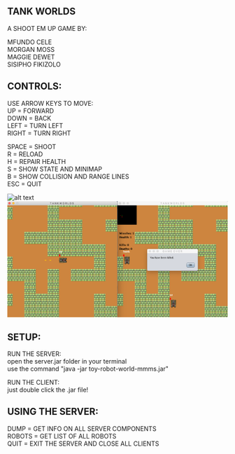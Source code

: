 ## TANK WORLDS

A SHOOT EM UP GAME BY:

MFUNDO CELE<BR>
MORGAN MOSS<BR>
MAGGIE DEWET<BR>
SISIPHO FIKIZOLO<BR>

## CONTROLS:

USE ARROW KEYS TO MOVE:<BR>
UP = FORWARD<BR>
DOWN = BACK<BR>
LEFT = TURN LEFT<BR>
RIGHT = TURN RIGHT<BR>

SPACE = SHOOT<BR>
R = RELOAD<BR>
H = REPAIR HEALTH<BR>
S = SHOW STATE AND MINIMAP<BR>
B = SHOW COLLISION AND RANGE LINES<BR>
ESC = QUIT<BR>

![alt text](https://gitlab.wethinkco.de/mmoss021/toy-robot-world-mmms/-/blob/main/assets/images/cover.png)
![Screenshot](cover.png)

## SETUP:

RUN THE SERVER:<BR>
open the server.jar folder in your terminal<BR>
use the command "java -jar toy-robot-world-mmms.jar"<BR>

RUN THE CLIENT:<BR>
just double click the .jar file!<BR>

## USING THE SERVER:

DUMP = GET INFO ON ALL SERVER COMPONENTS<BR>
ROBOTS = GET LIST OF ALL ROBOTS<BR>
QUIT = EXIT THE SERVER AND CLOSE ALL CLIENTS<BR>
